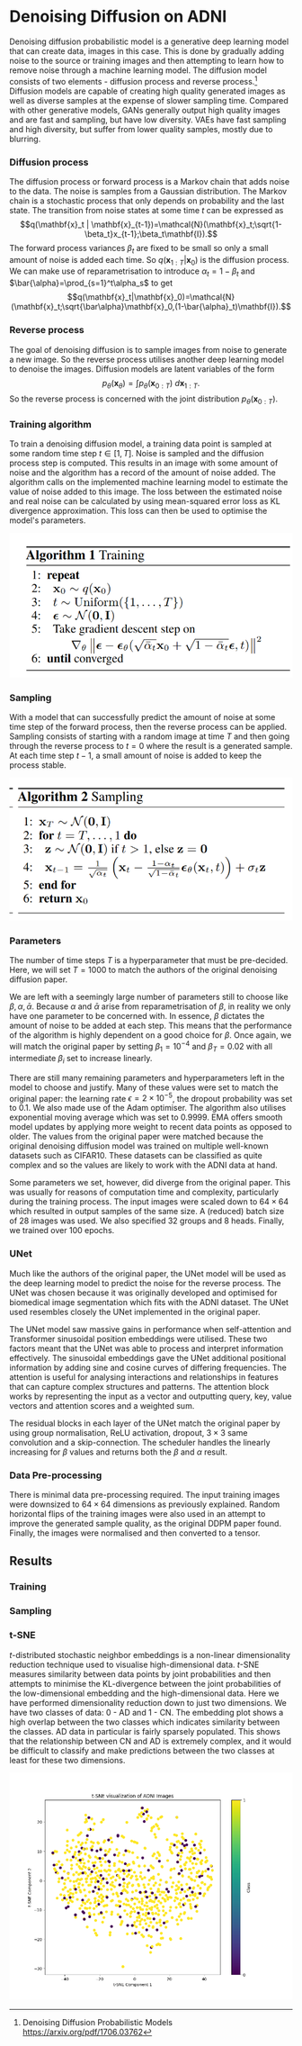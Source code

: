 # Denoising Diffusion on ADNI
Denoising diffusion probabilistic model is a generative deep learning model that 
can create data, images in this case. This is done by gradually adding noise to the source 
or training images and then attempting to learn how to remove noise through a machine
learning model. The diffusion model consists of two elements - diffusion process and reverse process.[^1]
Diffusion models are capable of creating high quality generated images as well as
diverse samples at the expense of slower sampling time. Compared with other generative models,
GANs generally output high quality images and are fast and sampling, but have low diversity.
VAEs have fast sampling and high diversity, but suffer from lower quality samples, mostly due
to blurring.


### Diffusion process
The diffusion process or forward process is a Markov chain that adds noise to the data. The
noise is samples from a Gaussian distribution. The Markov chain is a stochastic process that 
only depends on probability and the last state. The transition from noise states at some time $t$ can be expressed as
$$q(\mathbf{x}_t | \mathbf{x}_{t-1})=\mathcal{N}(\mathbf{x}_t;\sqrt{1-\beta_t}x_{t-1};\beta_t\mathbf{I}).$$
The forward process variances $\beta_t$ are fixed to be small so only a small amount of noise is added each time.
So $q(\mathbf{x}_{1:T}|\mathbf{x}_0)$ is the diffusion process. We can make use of reparametrisation to introduce
$\alpha_t=1-\beta_t$ and $\bar{\alpha}=\prod_{s=1}^t\alpha_s$ to get
$$q(\mathbf{x}_t|\mathbf{x}_0)=\mathcal{N}(\mathbf{x}_t;\sqrt{\bar\alpha}\mathbf{x}_0,(1-\bar{\alpha}_t)\mathbf{I}).$$

### Reverse process
The goal of denoising diffusion is to sample images from noise to generate a new image. 
So the reverse process utilises another deep learning model to denoise the images. Diffusion
models are latent variables of the form 
$$p_\theta(\mathbf{x}_\theta)=\int p_\theta(\mathbf{x}_{0:T})\ d\mathbf{x}_{1:T}.$$
So the reverse process is concerned with the joint distribution $p_\theta(\mathbf{x}_{0:T})$.

### Training algorithm
To train a denoising diffusion model, a training data point is sampled at some random time step $t\in[1,T]$.
Noise is sampled and the diffusion process step is computed.
This results in an image with some amount of noise and the algorithm has a record of the amount of noise
added. The algorithm calls on the implemented machine learning model to estimate the value of
noise added to this image. The loss between the estimated noise and real noise can be
calculated by using mean-squared error loss as KL divergence approximation. 
This loss can then be used to optimise the model's parameters.

![img.png](train_alg.png)

### Sampling
With a model that can successfully predict the amount of noise at some time step of the forward process,
then the reverse process can be applied. Sampling consists of starting with a random image at time $T$
and then going through the reverse process to $t=0$ where the result is a generated sample. At each
time step $t-1$, a small amount of noise is added to keep the process stable.

![img.png](sample_alg.png)

### Parameters
The number of time steps $T$ is a hyperparameter that must be pre-decided. Here, we will set $T=1000$
to match the authors of the original denoising diffusion paper. 

We are left with a seemingly large number of parameters still to choose like $\beta, \alpha, \bar{\alpha}$.
Because $\alpha$ and $\bar\alpha$ arise from reparametrisation of $\beta$, in reality we only
have one parameter to be concerned with. In essence, $\beta$ dictates the amount of noise to be added
at each step. This means that the performance of the algorithm is highly dependent on a good choice for $\beta$.
Once again, we will match the original paper by setting $\beta_1=10^{-4}$ and $\beta_T=0.02$ with all
intermediate $\beta_i$ set to increase linearly. 

There are still many remaining parameters and hyperparameters left in the model to choose and justify.
Many of these values were set to match the original paper: the learning rate $\epsilon=2\times10^{-5}$, 
the dropout probability was set to $0.1$. We also made use of the Adam optimiser. The algorithm also utilises
exponential moving average which was set to $0.9999$. EMA offers smooth model updates by applying more weight to
recent data points as opposed to older. The values from the original paper were matched because the original
denoising diffusion model was trained on multiple well-known datasets such as CIFAR10. These datasets
can be classified as quite complex and so the values are likely to work with the ADNI data at hand. 

Some parameters we set, however, did diverge from the original paper. This was usually for reasons of 
computation time and complexity, particularly during the training process. The input images were scaled down
to $64\times64$ which resulted in output samples of the same size. A (reduced) batch size of 28 images was used.
We also specified $32$ groups and $8$ heads. Finally, we trained over $100$ epochs.

### UNet
Much like the authors of the original paper, the UNet model will be used as the deep learning model to
predict the noise for the reverse process. The UNet was chosen because it was originally developed
and optimised for biomedical image segmentation which fits with the ADNI dataset. The UNet used resembles
closely the UNet implemented in the original paper. 

The UNet model saw massive gains in performance when self-attention and Transformer sinusoidal position embeddings
were utilised. These two factors meant that the UNet was able to process and interpret
information effectively. The sinusoidal embeddings gave the UNet additional positional 
information by adding sine and cosine curves of differing frequencies. The attention is useful
for analysing interactions and relationships in features that can capture complex structures and
patterns. The attention block works by representing the input as a vector and outputting query, key,
value vectors and attention scores and a weighted sum.

The residual blocks in each layer of the UNet match the original paper by using group normalisation,
ReLU activation, dropout, $3\times 3$ same convolution and a skip-connection. The scheduler handles
the linearly increasing for $\beta$ values and returns both the $\beta$ and $\alpha$ result.

### Data Pre-processing
There is minimal data pre-processing required. The input training images were downsized to 
$64\times64$ dimensions as previously explained. Random horizontal flips of the training images 
were also used in an attempt to improve the generated sample quality, as the original DDPM paper
found. Finally, the images were normalised and then converted to a tensor. 

## Results
### Training

### Sampling

### t-SNE
$t$-distributed stochastic neighbor embeddings is a non-linear dimensionality reduction technique
used to visualise high-dimensional data. $t$-SNE measures similarity between data points by joint
probabilities and then attempts to minimise the KL-divergence between the joint probabilities
of the low-dimensional embedding and the high-dimensional data. Here we have performed dimensionality reduction
down to just two dimensions. We have two classes of data: 0 - AD and 1 - CN. The embedding plot shows
a high overlap between the two classes which indicates similarity between the classes.
AD data in particular is fairly sparsely populated. This shows that the relationship between CN 
and AD is extremely complex, and it would be difficult to classify and make predictions between the two classes 
at least for these two dimensions.

![tsne.png](tsne.png)

[^1]: Denoising Diffusion Probabilistic Models https://arxiv.org/pdf/1706.03762